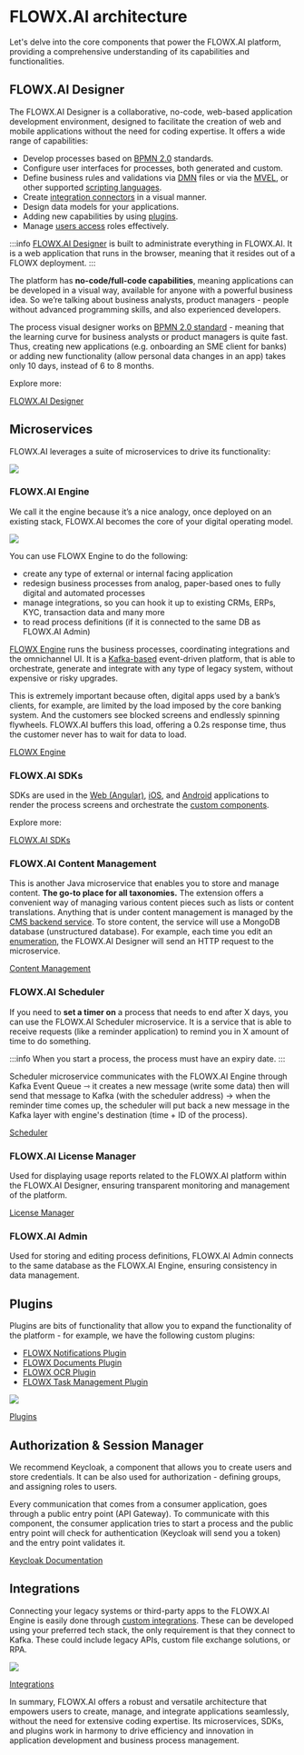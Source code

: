# FLOWX.AI architecture

Let's delve into the core components that power the FLOWX.AI platform, providing a comprehensive understanding of its capabilities and functionalities.

## FLOWX.AI Designer

The FLOWX.AI Designer is a collaborative, no-code, web-based application development environment, designed to facilitate the creation of web and mobile applications without the need for coding expertise. It offers a wide range of capabilities:

* Develop processes based on [BPMN 2.0](./frameworks-and-standards/business-process-industry-standards/intro-to-bpmn) standards.
* Configure user interfaces for processes, both generated and custom.
* Define business rules and validations via [DMN](./frameworks-and-standards/business-process-industry-standards/intro-to-dmn) files or via the [MVEL](./frameworks-and-standards/business-process-industry-standards/intro-to-mvel), or other supported [scripting languages](../building-blocks/supported-scripts).
* Create [integration connectors](../platform-deep-dive/integrations) in a visual manner.
* Design data models for your applications.
* Adding new capabilities by using [plugins](../platform-deep-dive/plugins/plugins.md).
* Manage [users access](../platform-deep-dive/user-roles-management/swimlanes.md) roles effectively.

:::info
[FLOWX.AI Designer](../flowx-designer/designer.md) is built to administrate everything in FLOWX.AI. It is a web application that runs in the browser, meaning that it resides out of a FLOWX deployment.
:::

The platform has **no-code/full-code capabilities**, meaning applications can be developed in a visual way, available for anyone with a powerful business idea. So we’re talking about business analysts, product managers - people without advanced programming skills, and also experienced developers.

The process visual designer works on [BPMN 2.0 standard](../platform-overview/frameworks-and-standards/business-process-industry-standards/business-process-industry-standards.md) - meaning that the learning curve for business analysts or product managers is quite fast. Thus, creating new applications (e.g. onboarding an SME client for banks) or adding new functionality (allow personal data changes in an app) takes only 10 days, instead of 6 to 8 months.

Explore more:

[FLOWX.AI Designer](../flowx-designer/designer.md)

## Microservices

FLOWX.AI leverages a suite of microservices to drive its functionality:

![](https://s3.eu-west-1.amazonaws.com/docx.flowx.ai/release34/archi_final_sse.drawio.png)

### FLOWX.AI Engine

We call it the engine because it’s a nice analogy, once deployed on an existing stack, FLOWX.AI becomes the core of your digital operating model.

![](https://s3.eu-west-1.amazonaws.com/docx.flowx.ai/platform-overview/engine_architecture.png)

You can use FLOWX Engine to do the following:

* create any type of external or internal facing application
* redesign business processes from analog, paper-based ones to fully digital and automated processes
* manage integrations, so you can hook it up to existing CRMs, ERPs, KYC, transaction data and many more
* to read process definitions (if it is connected to the same DB as FLOWX.AI Admin)

[FLOWX Engine](../platform-deep-dive/core-components/flowx-engine.md) runs the business processes, coordinating integrations and the omnichannel UI. It is a [Kafka-based](./frameworks-and-standards/event-driven-architecture-frameworks/intro-to-kafka-concepts) event-driven platform, that is able to orchestrate, generate and integrate with any type of legacy system, without expensive or risky upgrades.

This is extremely important because often, digital apps used by a bank’s clients, for example, are limited by the load imposed by the core banking system. And the customers see blocked screens and endlessly spinning flywheels. FLOWX.AI buffers this load, offering a 0.2s response time, thus the customer never has to wait for data to load.

[FLOWX Engine](../platform-deep-dive/core-components/flowx-engine.md)

### FLOWX.AI SDKs

SDKs are used in the [Web (Angular)](../platform-deep-dive/core-components/renderer-sdks/angular-renderer.md), [iOS](../platform-deep-dive/core-components/renderer-sdks/ios-renderer.md), and [Android](../platform-deep-dive/core-components/renderer-sdks/android-renderer.md) applications to render the process screens and orchestrate the [custom components](../building-blocks/ui-designer/ui-component-types/root-components/custom.md).

Explore more:

[FLOWX.AI SDKs](../platform-deep-dive/core-components/renderer-sdks/angular-renderer.md)

### FLOWX.AI Content Management

This is another Java microservice that enables you to store and manage content. **The go-to place for all taxonomies.** The extension offers a convenient way of managing various content pieces such as lists or content translations. Anything that is under content management is managed by the [CMS backend service](../platform-setup-guides/cms-setup-guide/cms-setup-guide.md). To store content, the service will use a MongoDB database (unstructured database). For example, each time you edit an [enumeration](../platform-deep-dive/core-components/core-extensions/content-management/enumerations.md), the FLOWX.AI Designer will send an HTTP request to the microservice.

[Content Management](../platform-deep-dive/core-components/core-extensions/content-management/content-management.md)

### FLOWX.AI Scheduler

If you need to **set a timer on** a process that needs to end after X days, you can use the FLOWX.AI Scheduler microservice. It is a service that is able to receive requests (like a reminder application) to remind you in X amount of time to do something.

:::info
When you start a process, the process must have an expiry date.
:::

Scheduler microservice communicates with the FLOWX.AI Engine through Kafka Event Queue ⇾ it creates a new message (write some data) then will send that message to Kafka (with the scheduler address) → when the reminder time comes up, the scheduler will put back a new message in the Kafka layer with engine's destination (time + ID of the process).

[Scheduler](../platform-deep-dive/core-components/core-extensions/scheduler.md)

### FLOWX.AI License Manager

Used for displaying usage reports related to the FLOWX.AI platform within the FLOWX.AI Designer, ensuring transparent monitoring and management of the platform.

[License Manager](../platform-deep-dive/core-components/core-extensions/license-engine.md)

### FLOWX.AI Admin

Used for storing and editing process definitions, FLOWX.AI Admin connects to the same database as the FLOWX.AI Engine, ensuring consistency in data management.

## Plugins

Plugins are bits of functionality that allow you to expand the functionality of the platform - for example, we have the following custom plugins:

* [FLOWX Notifications Plugin](../platform-deep-dive/plugins/custom-plugins/notifications-plugin/notifications-plugin.md)
* [FLOWX Documents Plugin](../platform-deep-dive/plugins/custom-plugins/documents-plugin/documents-plugin.md)
* [FLOWX OCR Plugin](../platform-deep-dive/plugins/custom-plugins/ocr-plugin.md)
* [FLOWX Task Management Plugin](../platform-deep-dive/plugins/custom-plugins/task-management/task-management.md)

![](https://s3.eu-west-1.amazonaws.com/docx.flowx.ai/platform-overview/plugins_architecture.png)

[Plugins](../platform-deep-dive/plugins/plugins.md)

## Authorization & Session Manager

We recommend Keycloak, a component that allows you to create users and store credentials. It can be also used for authorization - defining groups, and assigning roles to users.

Every communication that comes from a consumer application, goes through a public entry point (API Gateway). To communicate with this component, the consumer application tries to start a process and the public entry point will check for authentication (Keycloak will send you a token) and the entry point validates it.

[Keycloak Documentation](https://www.keycloak.org/documentation)

## Integrations

Connecting your legacy systems or third-party apps to the FLOWX.AI Engine is easily done through [custom integrations](../platform-deep-dive/integrations/integrations.md). These can be developed using your preferred tech stack, the only requirement is that they connect to Kafka. These could include legacy APIs, custom file exchange solutions, or RPA.

![](https://s3.eu-west-1.amazonaws.com/docx.flowx.ai/platform-overview/integrations_architecture.png)

[Integrations](../platform-deep-dive/integrations/integrations.md)

In summary, FLOWX.AI offers a robust and versatile architecture that empowers users to create, manage, and integrate applications seamlessly, without the need for extensive coding expertise. Its microservices, SDKs, and plugins work in harmony to drive efficiency and innovation in application development and business process management.